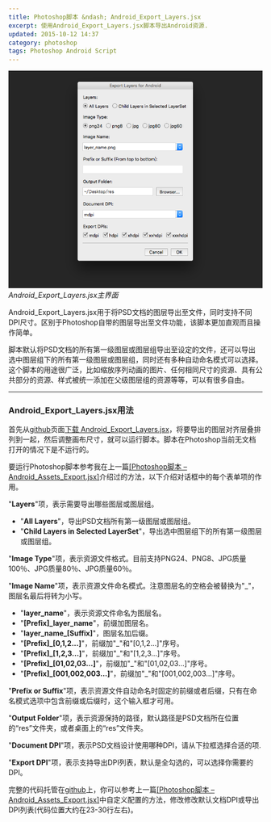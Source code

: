 ```yaml
---
title: Photoshop脚本 &ndash; Android_Export_Layers.jsx
excerpt: 使用Android_Export_Layers.jsx脚本导出Android资源.
updated: 2015-10-12 14:37
category: photoshop
tags: Photoshop Android Script
---
```


![Android_Export_Layers.jsx](/images/android_export_layers_for_photoshop/android_export_layer_jsx.png)_Android_Export_Layers.jsx主界面_

Android_Export_Layers.jsx用于将PSD文档的图层导出至文件，同时支持不同DPI尺寸。区别于Photoshop自带的图层导出至文件功能，该脚本更加直观而且操作简单。

脚本默认将PSD文档的所有第一级图层或图层组导出至设定的文件，还可以导出选中图层组下的所有第一级图层或图层组，同时还有多种自动命名模式可以选择。这个脚本的用途很广泛，比如缩放序列动画的图片、任何相同尺寸的资源、具有公共部分的资源、样式被统一添加在父级图层组的资源等等，可以有很多自由。

---

### Android_Export_Layers.jsx用法

首先从[github][Android_Export_Layers]页面[下载 Android_Export_Layers.jsx][Android_Export_Layers.jsx]，将要导出的图层对齐层叠排列到一起，然后调整画布尺寸，就可以运行脚本。脚本在Photoshop当前无文档打开的情况下是不运行的。

要运行Photoshop脚本参考我在上一篇[[Photoshop脚本 – Android_Assets_Export.jsx]][android-assets-export-for-photoshop]介绍过的方法，以下介绍对话框中的每个表单项的作用。

"**Layers**"项，表示需要导出哪些图层或图层组。

- "**All Layers**"，导出PSD文档所有第一级图层或图层组。
- "**Child Layers in Selected LayerSet**"，导出选中图层组下的所有第一级图层或图层组。

"**Image Type**"项，表示资源文件格式。目前支持PNG24、PNG8、JPG质量100％、JPG质量80％、JPG质量60％。

"**Image Name**"项，表示资源文件命名模式。注意图层名的空格会被替换为"\_"，图层名最后将转为小写。

- "**layer_name**"，表示资源文件命名为图层名。
- "**[Prefix]_layer_name**"，前缀加图层名。
- "**layer_name_[Suffix]**"，图层名加后缀。
- "**[Prefix]_[0,1,2...]**"，前缀加"\_"和"[0,1,2...]"序号。
- "**[Prefix]_[1,2,3...]**"，前缀加"\_"和"[1,2,3...]"序号。
- "**[Prefix]_[01,02,03...]**"，前缀加"\_"和"[01,02,03...]"序号。
- "**[Prefix]_[001,002,003...]**"，前缀加"\_"和"[001,002,003...]"序号。

"**Prefix or Suffix**"项，表示资源文件自动命名时固定的前缀或者后缀，只有在命名模式选项中包含前缀或后缀时，这个输入框才可用。

"**Output Folder**"项，表示资源保持的路径，默认路径是PSD文档所在位置的“res”文件夹，或者桌面上的“res”文件夹。

"**Document DPI**"项，表示PSD文档设计使用哪种DPI，请从下拉框选择合适的项.

"**Export DPI**"项，表示支持导出DPI列表，默认是全勾选的，可以选择你需要的DPI。

完整的代码托管在[github][Android_Export_Layers]上，你可以参考上一篇[[Photoshop脚本 – Android_Assets_Export.jsx]][android-assets-export-for-photoshop]中自定义配置的方法，修改修改默认文档DPI或导出DPI列表(代码位置大约在23-30行左右)。


[android-assets-export-for-photoshop]: /stories/android-assets-export-for-photoshop.html
[Android_Design_Action.atn]: https://github.com/Ashung/GUI_Automation_Toolbox/raw/master/Photoshop_Actions/Android_Design_Action.atn
[Android_Export_Layers]: https://github.com/Ashung/GUI_Automation_Toolbox/blob/master/Photoshop_Scripts/Android_Export_Layers.jsx
[Android_Export_Layers.jsx]: https://github.com/Ashung/GUI_Automation_Toolbox/raw/master/Photoshop_Scripts/Android_Export_Layers.jsx